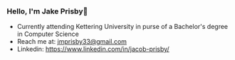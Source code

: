 ### Hello, I'm Jake Prisby👋

- Currently attending Kettering University in purse of a Bachelor's degree in Computer Science
- Reach me at: <a href = "jmprisby33@gmail.com">jmprisby33@gmail.com</a>
- Linkedin: <a href = "https://www.linkedin.com/in/jacob-prisby/">https://www.linkedin.com/in/jacob-prisby/</a>
<!--
**jmprisby20/jmprisby20** is a ✨ _special_ ✨ repository because its `README.md` (this file) appears on your GitHub profile.

- I am currently attending Kettering University
- Studying Computer Science
- Reach me at: 
 ### - <a href = "jmprisby33@gmail.com"> jmprisby33@gmail.com</a>


- 🔭 I’m currently working on ...
- 🌱 I’m currently learning ...
- 👯 I’m looking to collaborate on ...
- 🤔 I’m looking for help with ...
- 💬 Ask me about ...
- 📫 How to reach me: ...
- 😄 Pronouns: ...
- ⚡ Fun fact: ...
-->
